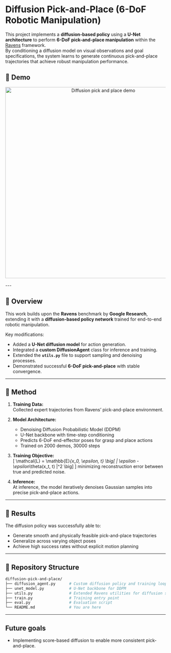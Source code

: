 # Diffusion Pick-and-Place (6-DoF Robotic Manipulation)

This project implements a **diffusion-based policy** using a **U-Net architecture** to perform **6-DoF pick-and-place manipulation** within the [Ravens](https://github.com/google-research/ravens) framework.  
By conditioning a diffusion model on visual observations and goal specifications, the system learns to generate continuous pick-and-place trajectories that achieve robust manipulation performance.

## 🎥 Demo
<p align="center">
  <a href="https://imgur.com/a/yNV73eJ">
    <img src="https://i.imgur.com/H8tmnRb.gif" width="600" alt="Diffusion pick and place demo">
  </a>
</p>
---

## 🚀 Overview

This work builds upon the **Ravens** benchmark by **Google Research**, extending it with a **diffusion-based policy network** trained for end-to-end robotic manipulation.

Key modifications:
- Added a **U-Net diffusion model** for action generation.
- Integrated a **custom DiffusionAgent** class for inference and training.
- Extended the **`utils.py`** file to support sampling and denoising processes.
- Demonstrated successful **6-DoF pick-and-place** with stable convergence.

---

## 🧩 Method

1. **Training Data:**  
   Collected expert trajectories from Ravens’ pick-and-place environment.

2. **Model Architecture:**  
   - Denoising Diffusion Probabilistic Model (DDPM)  
   - U-Net backbone with time-step conditioning  
   - Predicts 6-DoF end-effector poses for grasp and place actions
   - Trained on 2000 demos, 30000 steps

3. **Training Objective:**  
   \[
   \mathcal{L} = \mathbb{E}_{x_0, \epsilon, t} \big[ \| \epsilon - \epsilon_\theta(x_t, t) \|^2 \big]
   \]
   minimizing reconstruction error between true and predicted noise.

4. **Inference:**  
   At inference, the model iteratively denoises Gaussian samples into precise pick-and-place actions.

---

## 🦾 Results

The diffusion policy was successfully able to:
- Generate smooth and physically feasible pick-and-place trajectories  
- Generalize across varying object poses  
- Achieve high success rates without explicit motion planning  

---

## 🧠 Repository Structure

```bash
diffusion-pick-and-place/
├── diffusion_agent.py      # Custom diffusion policy and training loop
├── unet_model.py           # U-Net backbone for DDPM
├── utils.py                # Extended Ravens utilities for diffusion support
├── train.py                # Training entry point
├── eval.py                 # Evaluation script
└── README.md               # You are here
```

---

## Future goals

- Implementing score-based diffusion to enable more consistent pick-and-place.

